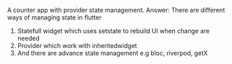 A counter app with provider state management.
 Answer:
 There are different ways of managing state in flutter
1. Statefull widget which uses setstate to rebuild UI when change are needed
2. Provider which work with inheritedwidget
3. And there are advance state management e.g bloc, riverpod, getX

